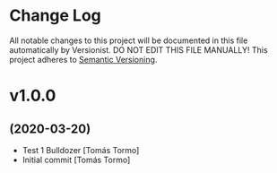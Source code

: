 # Change Log

All notable changes to this project will be documented in this file
automatically by Versionist. DO NOT EDIT THIS FILE MANUALLY!
This project adheres to [Semantic Versioning](http://semver.org/).

# v1.0.0
## (2020-03-20)

* Test 1 Bulldozer [Tomás Tormo]
* Initial commit [Tomás Tormo]

